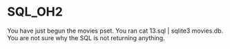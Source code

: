 # SQL_OH2

You have just begun the movies pset. You ran cat 13.sql | sqlite3 movies.db. You are not sure why the SQL is not returning anything.


